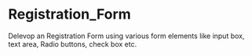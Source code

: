 # Registration_Form
Delevop an Registration Form using various form elements like input box, text area, Radio buttons, check box etc.
